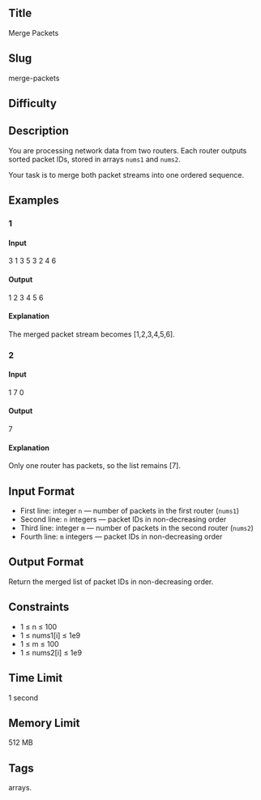 ## Title

Merge Packets

## Slug

merge-packets

## Difficulty


## Description

You are processing network data from two routers. Each router outputs sorted packet IDs, stored in arrays `nums1` and `nums2`.  

Your task is to merge both packet streams into one ordered sequence.




## Examples

### 1

#### Input

3
1 3 5
3
2 4 6

#### Output

1 2 3 4 5 6

#### Explanation

The merged packet stream becomes [1,2,3,4,5,6].


### 2

#### Input

1
7
0

#### Output

7

#### Explanation

Only one router has packets, so the list remains [7].


## Input Format  

- First line: integer `n` — number of packets in the first router (`nums1`)  
- Second line: `n` integers — packet IDs in non-decreasing order  
- Third line: integer `m` — number of packets in the second router (`nums2`)  
- Fourth line: `m` integers — packet IDs in non-decreasing order  


## Output Format  

Return the merged list of packet IDs in non-decreasing order.


## Constraints  

- 1 ≤ n ≤ 100  
- 1 ≤ nums1[i] ≤ 1e9  
- 1 ≤ m ≤ 100  
- 1 ≤ nums2[i] ≤ 1e9  

## Time Limit

1 second

## Memory Limit

512 MB

## Tags

arrays.
